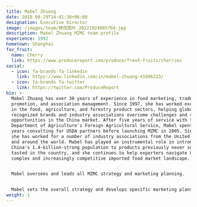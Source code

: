 ```yaml
---
title: Mabel Zhuang
date: 2018-09-29T14:41:38+06:00
designation: Executive Director
image: /images/team/微信图片_20221024085704.jpg
description: Mabel Zhuang MZMC team profile
experience: 1992
hometown: Shanghai
fav_fruit:
  name: Cherry
  link: https://www.producereport.com/produce/fresh-fruits/cherries
social:
  - icon: fa-brands fa-linkedin
    link: https://www.linkedin.com/in/mabel-zhuang-41696213/
  - icon: fa-brands fa-twitter
    link: https://twitter.com/ProduceReport
bio: >-
  Mabel Zhuang has over 30 years of experience in food marketing, trade
  promotion, and association management. Since 1997, she has worked exclusively
  in the food, agriculture, and forestry product sectors, helping globally
  recognized brands and industry associations overcome challenges and seize
  opportunities in the China market. After five years of service with the US
  Department of Agriculture's Foreign Agricultural Service, Mabel spent three
  years consulting for USDA partners before launching MZMC in 2005. Since then,
  she has worked for a number of industry associations from the United States
  and around the world. Mabel has played an instrumental role in introducing
  China's 1.4-billion-strong population to products previously never seen or
  tasted in the country, and she continues to help exporters navigate China's
  complex and increasingly competitive imported food market landscape.


  Mabel oversees and leads all MZMC strategy and marketing planning. 


  Mabel sets the overall strategy and develops specific marketing plans. She also provides personal oversight and quality control for all promotions and reports prepared by MZMC. In 2014, Mabel launched a leading Chinese-language produce media outlet named Produce Report and its English-language version was launched in 2016. She holds an International MBA from Fudan University and the University of Hong Kong and is currently an EMBA candidate at the Weatherhead School of Management at Case Western Reserve University.
weight: 1
---
```

